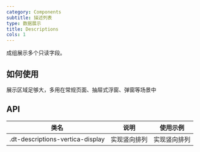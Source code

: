 ```yaml
---
category: Components
subtitle: 描述列表
type: 数据展示
title: Descriptions
cols: 1
---
```


成组展示多个只读字段。

## 如何使用
展示区域足够大，多用在常规页面、抽屉式浮窗、弹窗等场景中

## API

|类名  |说明  |使用示例  |
|---------|---------|---------|
|.dt-descriptions-vertica-display  | 实现竖向排列   | 实现竖向排列  |

